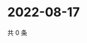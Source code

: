 # 2022-08-17

共 0 条

<!-- BEGIN WEIBO -->
<!-- 最后更新时间 Wed Aug 17 2022 19:13:31 GMT+0800 (China Standard Time) -->

<!-- END WEIBO -->
